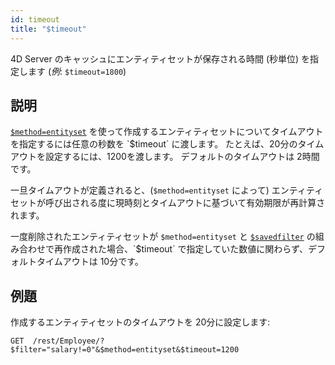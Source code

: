 ```yaml
---
id: timeout
title: "$timeout"
---
```



4D Server のキャッシュにエンティティセットが保存される時間 (秒単位) を指定します (*例*: `$timeout=1800`)

## 説明

[`$method=entityset`]($method.md#methodentityset) を使って作成するエンティティセットについてタイムアウトを指定するには任意の秒数を `$timeout` に渡します。 たとえば、20分のタイムアウトを設定するには、1200を渡します。 デフォルトのタイムアウトは 2時間です。

一旦タイムアウトが定義されると、(`$method=entityset` によって) エンティティセットが呼び出される度に現時刻とタイムアウトに基づいて有効期限が再計算されます。

一度削除されたエンティティセットが `$method=entityset` と [`$savedfilter`]($savedfilter.md) の組み合わせで再作成された場合、`$timeout` で指定していた数値に関わらず、デフォルトタイムアウトは 10分です。

## 例題

作成するエンティティセットのタイムアウトを 20分に設定します:

`GET  /rest/Employee/?$filter="salary!=0"&$method=entityset&$timeout=1200`